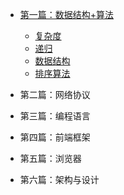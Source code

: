 - [第一篇：数据结构+算法](data-structure-&-algorithm/README.md)

    - [复杂度](data-structure-&-algorithm/complexity.md)
    - [递归](data-structure-&-algorithm/recursive.md)
    - [数据结构](data-structure-&-algorithm/data-structure.md)
    - [排序算法](data-structure-&-algorithm/sorting.md)

- 第二篇：网络协议

- 第三篇：编程语言

- 第四篇：前端框架

- 第五篇：浏览器

- 第六篇：架构与设计
